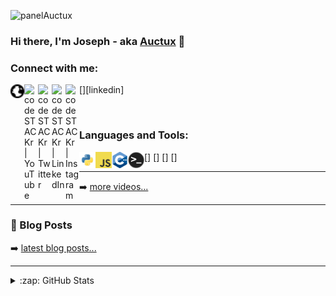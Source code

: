 ![panelAuctux](https://user-images.githubusercontent.com/48150537/117349999-a8e26180-aec9-11eb-858d-7939428c5a9b.png)
### Hi there, I'm Joseph - aka [Auctux][website] 👋

### Connect with me:

[<img align="left" alt="codeSTACKr.com" width="22px" src="https://raw.githubusercontent.com/iconic/open-iconic/master/svg/globe.svg" />][website]
[<img align="left" alt="codeSTACKr | YouTube" width="22px" src="https://cdn.jsdelivr.net/npm/simple-icons@v3/icons/youtube.svg" />][youtube]
[<img align="left" alt="codeSTACKr | Twitter" width="22px" src="https://cdn.jsdelivr.net/npm/simple-icons@v3/icons/twitter.svg" />][twitter]
[<img align="left" alt="codeSTACKr | LinkedIn" width="22px" src="https://cdn.jsdelivr.net/npm/simple-icons@v3/icons/linkedin.svg" />][linkedin]
[<img align="left" alt="codeSTACKr | Instagram" width="22px" src="https://cdn.jsdelivr.net/npm/simple-icons@v3/icons/instagram.svg" />][instagram]

<br />

### Languages and Tools:
[<img align="left" alt="Terminal" width="26px" src="https://raw.githubusercontent.com/github/explore/80688e429a7d4ef2fca1e82350fe8e3517d3494d/topics/python/python.png" />]
[<img align="left" alt="Terminal" width="26px" src="https://raw.githubusercontent.com/github/explore/80688e429a7d4ef2fca1e82350fe8e3517d3494d/topics/javascript/javascript.png" />]
[<img align="left" alt="Terminal" width="26px" src="https://raw.githubusercontent.com/github/explore/80688e429a7d4ef2fca1e82350fe8e3517d3494d/topics/cpp/cpp.png" />]
[<img align="left" alt="Terminal" width="26px" src="https://raw.githubusercontent.com/github/explore/80688e429a7d4ef2fca1e82350fe8e3517d3494d/topics/terminal/terminal.png" />]


---


➡️ [more videos...](https://www.youtube.com/channel/UCjPk9YDheKst1FlAf_KSpyA)

---

### 📕 Blog Posts


➡️ [latest blog posts...](https://www.auctux.com/projects)

---



<details>
  <summary>:zap: GitHub Stats</summary>

  <img align="left" alt="Joseph Auctux's GitHub Stats" src="https://github-readme-stats.josephbakulikira.vercel.app/api?username=josephbakulikira&show_icons=true&hide_border=true" />

</details>

[website]: https://www.auctux.com/
[twitter]: https://twitter.com/auctux
[youtube]: https://www.youtube.com/channel/UCjPk9YDheKst1FlAf_KSpyA
[instagram]: https://www.instagram.com/auctux_com/
[visualizations]: https://www.youtube.com/watch?v=n9XfsSDDhCI&list=PLrt2QbCqhwC8YpcdAnrSahtZ0mOGY9Oz4
